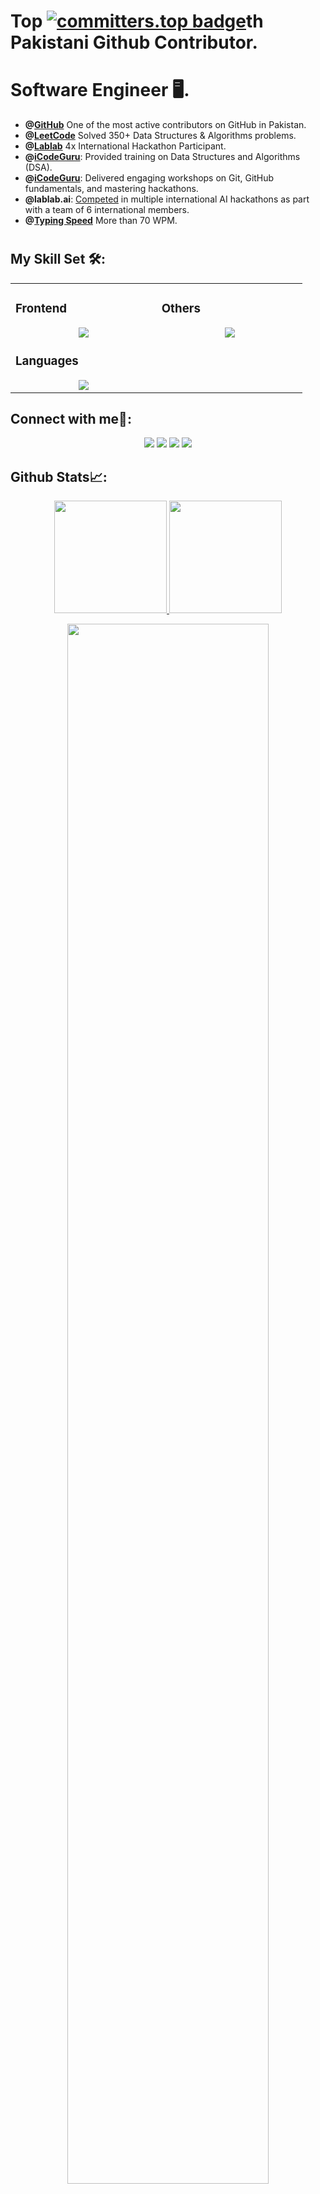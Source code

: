 <!-- <a href="https://github.com/arhamansari11">
    <img height="auto" width="100%" src="https://github-widgetbox.vercel.app/api/profile?username=arhamansari11&data=followers,repositories,stars,commits&theme=nautilus">
</a> -->

# Top [![committers.top badge](https://user-badge.committers.top/pakistan/HassanMehmood413.svg)](https://user-badge.committers.top/pakistan/HassanMehmood413)th Pakistani Github Contributor.

# Software Engineer 🖥️.

<!-- [![LeetCode user HassanMehmood413](https://img.shields.io/badge/dynamic/json?style=for-the-badge&labelColor=black&color=%23ffa116&label=Solved&query=solved&url=https%3A%2F%2Fleetcode-badge.vercel.app%2Fapi%2Fusers%2Farham_ansari11&logo=leetcode&logoColor=yellow)](https://leetcode.com/arham_ansari11/)

-->


<!-- Bio -->
- **@[GitHub](https://committers.top/pakistan)** One of the most active contributors on GitHub in Pakistan.
- **@[LeetCode](https://leetcode.com/u/Hassan_Leigons/)** Solved 350+ Data Structures & Algorithms problems.
- **@[Lablab](https://lablab.ai/event)** 4x International Hackathon Participant.
- **@[iCodeGuru](https://linkedin.com/company/icode-guru/)**: Provided training on Data Structures and Algorithms (DSA).
- **@[iCodeGuru](https://linkedin.com/company/icode-guru/)**: Delivered engaging workshops on Git, GitHub fundamentals, and mastering hackathons.
- **@lablab.ai**: [Competed](https://lablab.ai/u/@hassan_mehmood517) in multiple international AI hackathons as part with a team of 6 international members.
- **@[Typing Speed](https://www.linkedin.com/feed/update/urn:li:activity:7235577009546887168/)** More than 70 WPM.

#

## My Skill Set 🛠️:

<table><tr><td valign="top" width="25%">

### Frontend  
<a href="https://github.com/HassanMehmood413">
<div align="center">  
       <img src="https://skillicons.dev/icons?i=html,css,bootstrap,tailwind,js,react&perline=4" /> 
</div>
</a>

    
### Languages
<a href="https://github.com/HassanMehmood413">
<div align="center">
       <img src="https://skillicons.dev/icons?i=js,cpp,c,python,&perline=4" /> 
</div>
</a>

</td><td valign="top" width="25%">
  
### Others
<a href="https://github.com/HassanMehmood413">
<div align="center">
       <img src="https://skillicons.dev/icons?i=git,github,npm,figma,vscode,postman,netlify,vite,vercel,discord,stackoverflow,vscodeqt&perline=4" /> 
</div>
</a>
</td> 
<!-</tr></table>

 ## Connect with me🤝:
<div align="center">
    <a href="https://www.linkedin.com/in/hassan-mehmood-01a3a9247/" target="_blank"><img src="https://img.shields.io/badge/-Hassan%20Mehmood-0077B5?style=flat&logo=Linkedin&logoColor=white"/></a>
    <a target="_blank" href="mailto:ihassan463m@gmail.com"><img src="https://img.shields.io/badge/-ihassan463m@gmail.com-D14836?style=flat&logo=Gmail&logoColor=white"/></a>
    <a href="https://leetcode.com/u/Hassan_Leigons/" target="_blank"><img src="https://img.shields.io/badge/-Hassan%20Mehmood-FFA116?style=flat&logo=LeetCode&logoColor=white"/></a>
    <a href="https://lablab.ai/u/@hassan_mehmood517" target="_blank"><img src="https://img.shields.io/badge/-LabLab Profile-3B5998?style=flat&logo=LabLab&logoColor=white"/></a>
</div>



 ## Github Stats📈:
<p align="center">
    <a href="https://github.com/HassanMehmood413">
        <img height="180em" src="https://github-readme-stats-git-masterrstaa-rickstaa.vercel.app/api?username=HassanMehmood413&show_icons=true&theme=gotham&include_all_commits=true&count_private=true&hide_border=true"/>
        <img height="180em" src="https://github-readme-stats-eight-theta.vercel.app/api/top-langs/?username=HassanMehmood413&langs_count=12&layout=compact&langs_count=8&theme=gotham&include_all_commits=true&count_private=true&hide_border=true" />
    </a>
</p>



 <p align="center">
   <a href="https://github.com/HassanMehmood413"> 
     <img width="80%" src="https://github-readme-streak-stats.herokuapp.com/?user=HassanMehmood413&show_icons=true&locale=en&layout=demo&theme=gotham&hide_border=true" /> 
   </a>  
 </p>

<br>

#

<!-- <div align="center">
  <a href="https://github.com/HassanMehmood413">
    <img src="https://quotes-github-readme.vercel.app/api?theme=dark">
  </a>
 </div> -->

## COMPLETED INTERNATIONAL HACKATHONS🥇:

<p float="left">
  <a href="https://lablab.ai/event/ibm-watsonx-challenge/blue-mind-hackers/techease" target="_blank">
    <img src="https://storage.googleapis.com/lablab-static-eu/images/events/clyyg9s36000f357erj4ytsnm/clyyg9s36000f357erj4ytsnm_imageLink_143zw03r1.jpg" width="390">
  </a>
  <a href="https://github.com/HassanMehmood413/GenAi_Hackathon-back-">
     <img src="https://encrypted-tbn0.gstatic.com/images?q=tbn:ANd9GcRF11OYYBSFzygPE3sSBNAZtFGsy_7tMUk2nw&s" width="390">
  </a>
  <a href="https://github.com/umarwar/TechEase">
     <img src="https://i.ibb.co/5WJ62Rp/Screenshot-2024-09-11-110157.png" alt="Screenshot-2024-09-11-110157"width="390">
  </a
   <a href="https://github.com/danishmustafa86/AI-AGENT">
     <img src="https://ibb.co/SPtPB9t"><img src="https://i.ibb.co/Xb7btv7/Screenshot-2024-09-16-072758.png" alt="Screenshot-2024-09-18-110157"width="390">
  </a

</p>

<hr/>
<p align="center">
  <img src="https://quotes-github-readme.vercel.app/api?type=horizontal&theme=transparent" alt="Random Dev Quote" />
</p>


<hr/>

